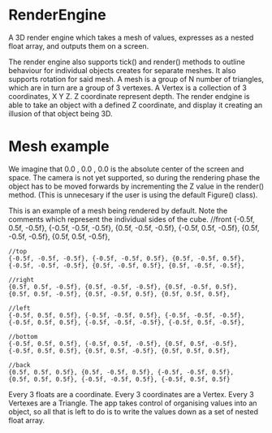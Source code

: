 # RenderEngine

A 3D render engine which takes a mesh of values, expresses as a nested float array, and outputs them on a screen.

The render engine also supports tick() and render() methods to outline behaviour for individual objects creates for separate meshes. It also supports rotation for said mesh. 
A mesh is a group of N number of triangles, which are in turn are a group of 3 vertexes. 
A Vertex is a collection of 3 coordinates, X Y Z. Z coordinate represent depth.
The render endgine is able to take an object with a defined Z coordinate, and display it creating an illusion of that object being 3D.

# Mesh example

We imagine that 0.0 , 0.0 , 0.0 is the absolute center of the screen and space. 
The camera is not yet supported, so during the rendering phase the object has to be moved forwards by incrementing the Z value in the render() method. (This is unnecesary if the user is using the default Figure() class).

This is an example of a mesh being rendered by default.
Note the comments which represent the individual sides of the cube.
    //front
    {-0.5f, 0.5f, -0.5f}, {-0.5f, -0.5f, -0.5f}, {0.5f, -0.5f, -0.5f},
    {-0.5f, 0.5f, -0.5f}, {0.5f, -0.5f, -0.5f}, {0.5f, 0.5f, -0.5f},

    //top
    {-0.5f, -0.5f, -0.5f}, {-0.5f, -0.5f, 0.5f}, {0.5f, -0.5f, 0.5f},
    {-0.5f, -0.5f, -0.5f}, {0.5f, -0.5f, 0.5f}, {0.5f, -0.5f, -0.5f},

    //right
    {0.5f, 0.5f, -0.5f}, {0.5f, -0.5f, -0.5f}, {0.5f, -0.5f, 0.5f},
    {0.5f, 0.5f, -0.5f}, {0.5f, -0.5f, 0.5f}, {0.5f, 0.5f, 0.5f},

    //left
    {-0.5f, 0.5f, 0.5f}, {-0.5f, -0.5f, 0.5f}, {-0.5f, -0.5f, -0.5f},
    {-0.5f, 0.5f, 0.5f}, {-0.5f, -0.5f, -0.5f}, {-0.5f, 0.5f, -0.5f},

    //bottom
    {-0.5f, 0.5f, 0.5f}, {-0.5f, 0.5f, -0.5f}, {0.5f, 0.5f, -0.5f},
    {-0.5f, 0.5f, 0.5f}, {0.5f, 0.5f, -0.5f}, {0.5f, 0.5f, 0.5f},

    //back
    {0.5f, 0.5f, 0.5f}, {0.5f, -0.5f, 0.5f}, {-0.5f, -0.5f, 0.5f},
    {0.5f, 0.5f, 0.5f}, {-0.5f, -0.5f, 0.5f}, {-0.5f, 0.5f, 0.5f}

Every 3 floats are a coordinate. Every 3 coordinates are a Vertex. Every 3 Vertexes are a Triangle.
The app takes control of organising values into an object, so all that is left to do is to write the values down as a set of nested float array.
